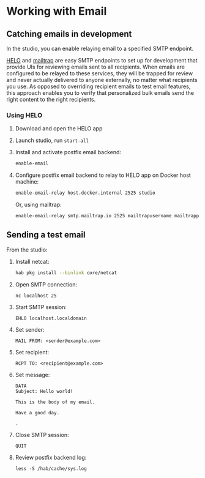 # Working with Email

## Catching emails in development

In the studio, you can enable relaying email to a specified SMTP endpoint.

[HELO](https://usehelo.com/) and [mailtrap](https://mailtrap.io/) are easy SMTP endpoints to set up for development that provide UIs for reviewing emails sent to all recipients. When emails are configured to be relayed to these services, they will be trapped for review and never actually delivered to anyone externally, no matter what recipients you use. As opposed to overriding recipient emails to test email features, this approach enables you to verify that personalized bulk emails send the right content to the right recipients.

### Using HELO

1. Download and open the HELO app
2. Launch studio, run `start-all`
3. Install and activate postfix email backend:

    ```bash
    enable-email
    ```

4. Configure postfix email backend to relay to HELO app on Docker host machine:

    ```bash
    enable-email-relay host.docker.internal 2525 studio
    ```

    Or, using mailtrap:

    ```bash
    enable-email-relay smtp.mailtrap.io 2525 mailtrapusername mailtrappassword
    ```

## Sending a test email

From the studio:

1. Install netcat:

    ```bash
    hab pkg install --binlink core/netcat
    ```

2. Open SMTP connection:

    ```bash
    nc localhost 25
    ```

3. Start SMTP session:

    ```console
    EHLO localhost.localdomain
    ```

4. Set sender:

    ```console
    MAIL FROM: <sender@example.com>
    ```

5. Set recipient:

    ```console
    RCPT TO: <recipient@example.com>
    ```

6. Set message:

    ```console
    DATA
    Subject: Hello world!

    This is the body of my email.

    Have a good day.

    .

    ```

7. Close SMTP session:

    ```console
    QUIT
    ```

8. Review postfix backend log:

    ```console
    less -S /hab/cache/sys.log
    ```
